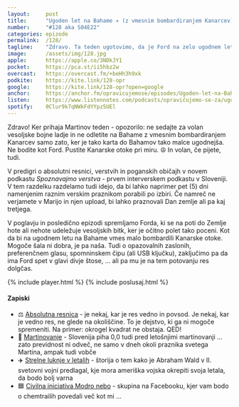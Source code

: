 ```yaml
---
layout: 	post
title:  	"Ugoden let na Bahame ✈️ (z vmesnim bombardiranjem Kanarcev)"
number: 	"#128 aka S04E22"
categories:	epizode
permalink:	/128/
tagline: 	"Zdravo. Ta teden ugotovimo, da je Ford na zelo ugodnem letu in ima spet v glavi divje štoste, ... ali pa mu je na potovanju res dolčgas. Ali pa oboje."
image:		/assets/img/128.jpg
apple:		https://apple.co/3NDkJY1
pocket:		https://pca.st/ii5hbz2w
overcast:	https://overcast.fm/+beHh3h9xk
podkite:	https://kite.link/128-opr
google:		https://kite.link/128-opr?open=google
anchor:		https://anchor.fm/opravicujemose/episodes/Ugoden-let-na-Bahame-z-vmesnim-bombardiranjem-Kanarcev-e1qbc84
listen:		https://www.listennotes.com/podcasts/opravičujemo-se-za/ugoden-let-na-bahame-z-2ZS7kINuR9e/embed/
spotify:	0Clur9k7qNWkFdYYpz5UEl
---
```


Zdravo! Ker prihaja Martinov teden - opozorilo: ne sedajte za volan vesoljske bojne ladje in ne odletite na Bahame z vmesnim bombardiranjem Kanarcev samo zato, ker je tako karta do Bahamov tako malce ugodnejša. Ne bodite kot Ford. Pustite Kanarske otoke pri miru. ☮️ In volan, če pijete, tudi. 

V predigri o absolutni resnici, verstvih in poganskih običajh v novem podkastu _Spoznavajmo verstva_ - prvem interverskem podkastu v Sloveniji. V tem razdelku razdelamo tudi idejo, da bi lahko naprimer pet (5) dni namenjenim raznim verskim praznikom porabili po izbiri. Če namreč ne verjamete v Marijo in njen upload, bi lahko praznovali Dan zemlje ali pa kaj tretjega. 

V poglavju in posledično epizodi spremljamo Forda, ki se na poti do Zemlje hote ali nehote udeležuje vesoljskih bitk, ker je očitno polet tako poceni. Kot da bi na ugodnem letu na Bahame vmes malo bombardili Kanarske otoke. Mogoče šala ni dobra, je pa naša. Tudi o opazovalnih zaslonih, preferenčnem glasu, spomninskem čipu (ali USB ključku), zaključimo pa da ima Ford spet v glavi divje štose, ... ali pa mu je na tem potovanju res dolgčas. 

{% include player.html %}
{% include poslusaj.html %}

<!--break-->

#### Zapiski

- ⚖️ [Absolutna resnica](https://simple.wikipedia.org/wiki/Absolute_truth) -  je nekaj, kar je res vedno in povsod. Je nekaj, kar je vedno res, ne glede na okoliščine. To je dejstvo, ki ga ni mogoče spremeniti. Na primer: okrogel kvadrat ne obstaja. QED!
- 🍷 [Martinovanje](https://www.rtvslo.si/slovenija/slovenija-piha-0-0-tudi-pred-letosnjimi-martinovanji/646151) - Slovenija piha 0,0 tudi pred letošnjimi martinovanji ... zato previdnost ni odveč, ne samo v dneh okoli praznika svetega Martina, ampak tudi vobče
- ✈️ [Strelne luknje v letalih](https://medium.com/@christian.dobbert/the-missing-bullet-holes-and-abraham-wald-25e68d7a870f) - štorija o tem kako je Abraham Wald v II. svetovni vojni predlagal, kje mora ameriška vojska okrepiti svoja letala, da bodo bolj varna
- 🟦 [Civilna iniciativa Modro nebo](https://www.facebook.com/CIMN-Civilna-Iniciativa-Modro-Nebo-559443304075997/) - skupina na Facebooku, kjer vam bodo o chemtrailih povedali več kot mi ...